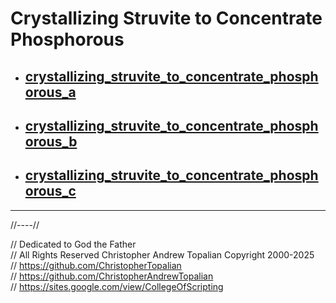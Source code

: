 # Crystallizing Struvite to Concentrate Phosphorous

* ## [crystallizing_struvite_to_concentrate_phosphorous_a](crystallizing_struvite_to_concentrate_phosphorous_a.md)  

* ## [crystallizing_struvite_to_concentrate_phosphorous_b](crystallizing_struvite_to_concentrate_phosphorous_b.md)  

* ## [crystallizing_struvite_to_concentrate_phosphorous_c](crystallizing_struvite_to_concentrate_phosphorous_c.md)  

---

//----//

// Dedicated to God the Father  
// All Rights Reserved Christopher Andrew Topalian Copyright 2000-2025  
// https://github.com/ChristopherTopalian  
// https://github.com/ChristopherAndrewTopalian  
// https://sites.google.com/view/CollegeOfScripting  

